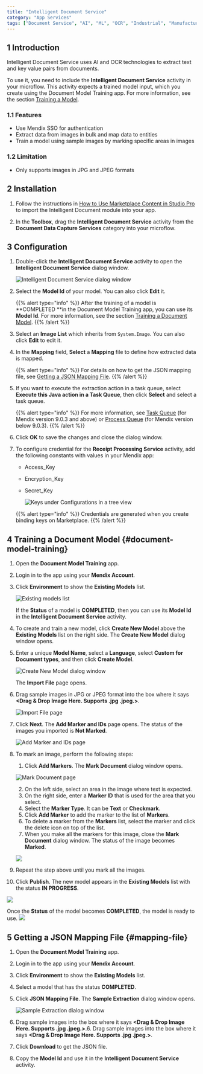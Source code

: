 ```yaml
---
title: "Intelligent Document Service"
category: "App Services"
tags: ["Document Service", "AI", "ML", "OCR", "Industrial", "Manufacturing"]
---
```


## 1 Introduction

Intelligent Document Service uses AI and OCR technologies to extract text and key value pairs from documents. 

To use it, you need to include the **Intelligent Document Service** activity in your microflow. This activity expects a trained model input, which you create using the Document Model Training app. For more information, see the section [Training a Model](#document-model-training). 

### 1.1 Features

* Use Mendix SSO for authentication
* Extract data from images in bulk and map data to entities
* Train a model using sample images by marking specific areas in images

### 1.2 Limitation

* Only supports images in JPG and JPEG formats

## 2 Installation

1. Follow the instructions in [How to Use Marketplace Content in Studio Pro](/appstore/general/app-store-content) to import the Intelligent Document module into your app.

2.  In the **Toolbox**, drag the **Intelligent Document Service** activity from the **Document Data Capture Services** category into your microflow.


## 3 Configuration

1. Double-click the **Intelligent Document Service** activity to open the **Intelligent Document Service** dialog window.

    ![Intelligent Document Service dialog window](attachments/intelligent-document/intelligent-document-service-dialog-window.png)

2. Select the **Model Id** of your model. You can also click **Edit** it.

   {{% alert type="info" %}}
   After the training of a model is **COMPLETED **in the Document Model Training app, you can use its **Model Id**. For more information, see the section [Training a Document Model](#document-model-training). 
   {{% /alert %}}

3. Select an **Image List** which inherits from `System.Image`. You can also click **Edit** to edit it.

4. In the **Mapping** field, **Select** a **Mapping** file to define how extracted data is mapped.

   {{% alert type="info" %}}
   For details on how to get the JSON mapping file, see [Getting a JSON Mapping File](#mapping-file).
   {{% /alert %}}
   
5. If you want to execute the extraction action in a task queue, select **Execute this Java action in a Task Queue**, then click **Select** and select a task queue.

   {{% alert type="info" %}}
   For more information, see [Task Queue](/refguide/task-queue) (for Mendix version 9.0.3 and above) or [Process Queue](/appstore/modules/process-queue) (for Mendix version below 9.0.3).
   {{% /alert %}}
   
6. Click **OK** to save the changes and close the dialog window.

7. To configure credential for the **Receipt Processing Service** activity, add the following constants with values in your Mendix app:

   * Access_Key
   * Encryption_Key
   * Secret_Key

     ![Keys under Configurations in a tree view](attachments/intelligent-document/configurations-keys.png)

   {{% alert type="info" %}}
   Credentials are generated when you create binding keys on Marketplace.
   {{% /alert %}}

## 4 Training a Document Model {#document-model-training}

1. Open the **Document Model Training** app.

2. Login in to the app using your **Mendix Account**.

3. Click **Environment** to show the **Existing Models** list.

   ![Existing models list](attachments/intelligent-document/existing-models-list.png)
   
   If the **Status** of a model is **COMPLETED**, then you can use its **Model Id** in the **Intelligent Document Service** activity.

4. To create and train a new model, click **Create New Model** above the **Existing Models** list on the right side. The **Create New Model** dialog window opens.

5. Enter a unique **Model Name**, select a **Language**, select **Custom for Document types**, and then click **Create Model**.

    ![Create New Model dialog window](attachments/intelligent-document/create-new-model-dialog-window.png)

    The **Import File** page opens.

6. Drag sample images in JPG or JPEG format into the box where it says **<Drag & Drop Image Here. Supports .jpg .jpeg.>**.

   ![Import File page](attachments/intelligent-document/import-file-page.png)

7. Click **Next**. The **Add Marker and IDs** page opens. The status of the images you imported is **Not Marked**.

    ![Add Marker and IDs page](attachments/intelligent-document/add-marker-and-ids-image-unmarked.png)

8. To mark an image, perform the following steps:

   1. Click **Add Markers**. The **Mark Document** dialog window opens.

   ![Mark Document page](attachments/intelligent-document/mark-document-dialog-window.png)

   2. On the left side, select an area in the image where text is expected.
   3. On the right side, enter a **Marker ID** that is used for the area that you select.
   4. Select the **Marker Type**. It can be **Text** or **Checkmark**.
   5. Click **Add Marker** to add the marker to the list of **Markers**.
   6. To delete a marker from the **Markers** list, select the marker and click the delete icon on top of the list.
   7. When you make all the markers for this image, close the **Mark Document** dialog window. The status of the image becomes **Marked**.

   ![](attachments/intelligent-document/add-marker-and-ids-image-status-marked.png)

9. Repeat the step above until you mark all the images.

10. Click **Publish**. The new model appears in the **Existing Models** list with the status **IN PROGRESS**.

![](attachments/intelligent-document/new-model-status-in-porgress.png)

   Once the **Status** of the model becomes **COMPLETED**, the model is ready to use.    ![](attachments/intelligent-document/new-model-status-completed.png)

## 5 Getting a JSON Mapping File {#mapping-file} 

1. Open the **Document Model Training** app.

2. Login in to the app using your **Mendix Account**.

3. Click **Environment** to show the **Existing Models** list.

4. Select a model that has the status **COMPLETED**.

5. Click **JSON Mapping File**. The **Sample Extraction** dialog window opens.

    ![Sample Extraction dialog window](attachments/intelligent-document/sample-extraction-dialog-window.png)

6. Drag sample images into the box where it says **<Drag & Drop Image Here. Supports .jpg .jpeg.>**.6. Drag sample images into the box where it says **<Drag & Drop Image Here. Supports .jpg .jpeg.>**.

7. Click **Download** to get the JSON file. 

8. Copy the **Model Id** and use it in the **Intelligent Document Service** activity.
